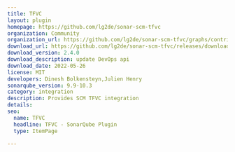```yaml
---
title: TFVC
layout: plugin
homepage: https://github.com/lg2de/sonar-scm-tfvc
organization: Community
organization_url: https://github.com/lg2de/sonar-scm-tfvc/graphs/contributors
download_url: https://github.com/lg2de/sonar-scm-tfvc/releases/download/2.4.0/sonar-scm-tfvc-plugin-2.4.0.127.jar
download_version: 2.4.0
download_description: update DevOps api
download_date: 2022-05-26
license: MIT
developers: Dinesh Bolkensteyn,Julien Henry
sonarqube_version: 9.9-10.3
category: integration
description: Provides SCM TFVC integration
details: 
seo:
  name: TFVC
  headline: TFVC - SonarQube Plugin
  type: ItemPage

---
```

